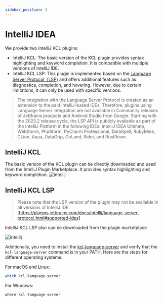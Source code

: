 ```yaml
---
sidebar_position: 3
---
```


# IntelliJ IDEA

We provide two IntelliJ KCL plugins:

- IntelliJ KCL: The basic version of the KCL plugin provides syntax highlighting and keyword completion. It is compatible with multiple versions of IntelliJ IDE.
- IntelliJ KCL LSP: This plugin is implemented based on the [Language Server Protocol（LSP)](https://code.visualstudio.com/api/language-extensions/language-server-extension-guide) and offers additional features such as diagnostics, completion, and hovering. However, due to certain limitations, it can only be used with specific versions.

> The integration with the Language Server Protocol is created as an extension to the paid IntelliJ-based IDEs. Therefore, plugins using Language Server integration are not available in Community releases of JetBrains products and Android Studio from Google.
> Starting with the 2023.2 release cycle, the LSP API is publicly available as part of the IntelliJ Platform in the following IDEs: IntelliJ IDEA Ultimate, WebStorm, PhpStorm, PyCharm Professional, DataSpell, RubyMine, CLion, Aqua, DataGrip, GoLand, Rider, and RustRover.

## IntelliJ KCL

The basic version of the KCL plugin can be directly downloaded and used from the IntelliJ Plugin Marketplace. It provides syntax highlighting and keyword completion.
![intellij](/img/docs/tools/Ide/intellij/kcl.png)

## IntelliJ KCL LSP

> Please note that the LSP version of the plugin may not be available in all versions of IntelliJ IDE.
> [https://plugins.jetbrains.com/docs/intellij/language-server-protocol.html#supported-ides]

IntelliJ KCL LSP also can be downloaded from the plugin marketplace

![intellij](/img/docs/tools/Ide/intellij/kcl-lsp.png)

Additionally, you need to install the [kcl-language-server](https://www.kcl-lang.io/docs/user_docs/getting-started/install#install-language-server) and verify that the `kcl-language-server` command is in your PATH. Here are the steps for different operating systems:

  For macOS and Linux:

  ```bash
  which kcl-language-server
  ```

  For Windows:

  ```bash
  where kcl-language-server
  ```
